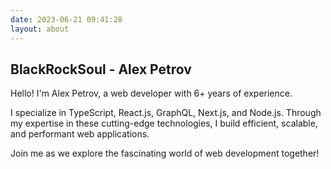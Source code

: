 ```yaml
---
date: 2023-06-21 09:41:28
layout: about
---
```


## BlackRockSoul - Alex Petrov

Hello! I'm Alex Petrov, a web developer with 6+ years of experience.

I specialize in TypeScript, React.js, GraphQL, Next.js, and Node.js.
Through my expertise in these cutting-edge technologies, I build efficient, scalable, and performant web applications.

Join me as we explore the fascinating world of web development together!
